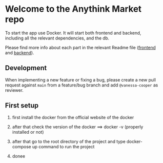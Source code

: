 # Welcome to the Anythink Market repo

To start the app use Docker. It will start both frontend and backend, including all the relevant dependencies, and the db.

Please find more info about each part in the relevant Readme file ([frontend](frontend/readme.md) and [backend](backend/README.md)).

## Development

When implementing a new feature or fixing a bug, please create a new pull request against `main` from a feature/bug branch and add `@vanessa-cooper` as reviewer.

## First setup

1. first install the docker from the official website of the docker

2. after that check the version of the docker ==> docker -v (properly installed or not)

3. after that go to the root directory of the project and type docker-compose up command to run the project

4. donee

